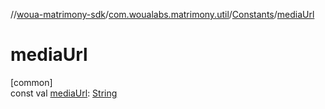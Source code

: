 //[woua-matrimony-sdk](../../../index.md)/[com.woualabs.matrimony.util](../index.md)/[Constants](index.md)/[mediaUrl](media-url.md)

# mediaUrl

[common]\
const val [mediaUrl](media-url.md): [String](https://kotlinlang.org/api/latest/jvm/stdlib/kotlin/-string/index.html)
